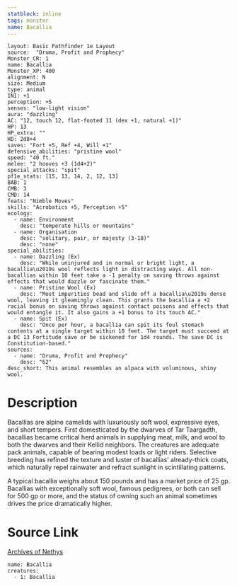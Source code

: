 ```yaml
---
statblock: inline
tags: monster
name: Bacallia
---
```

```statblock
layout: Basic Pathfinder 1e Layout
source:  "Druma, Profit and Prophecy"
Monster_CR: 1
name: Bacallia
Monster_XP: 400
alignment: N
size: Medium
type: animal
INI: +1
perception: +5
senses: "low-light vision"
aura: "dazzling"
AC: "12, touch 12, flat-footed 11 (dex +1, natural +1)"
HP: 13
HP_extra: ""
HD: 2d8+4
saves: "Fort +5, Ref +4, Will +1"
defensive_abilities: "pristine wool"
speed: "40 ft."
melee: "2 hooves +3 (1d4+2)"
special_attacks: "spit"
pf1e_stats: [15, 13, 14, 2, 12, 13]
BAB: 1
CMB: 3
CMD: 14
feats: "Nimble Moves"
skills: "Acrobatics +5, Perception +5"
ecology:
  - name: Environment
    desc: "temperate hills or mountains"
  - name: Organisation
    desc: "solitary, pair, or majesty (3-18)"
    desc: "none"
special_abilities:
  - name: Dazzling (Ex)
    desc: "While uninjured and in normal or bright light, a bacallia\u2019s wool reflects light in distracting ways. All non-bacallias within 10 feet take a -1 penalty on saving throws against effects that would dazzle or fascinate them."
  - name: Pristine Wool (Ex)
    desc: "Most impurities bead and slide off a bacallia\u2019s dense wool, leaving it gleamingly clean. This grants the bacallia a +2 racial bonus on saving throws against contact poisons and effects that would entangle it. It also gains a +1 bonus to its touch AC."
  - name: Spit (Ex)
    desc: "Once per hour, a bacallia can spit its foul stomach contents at a single target within 10 feet. The target must succeed at a DC 13 Fortitude save or be sickened for 1d4 rounds. The save DC is Constitution-based."
sources:
  - name: "Druma, Profit and Prophecy"
    desc: "62"
desc_short: This animal resembles an alpaca with voluminous, shiny wool.
```
# Description
Bacallias are alpine camelids with luxuriously soft wool, expressive eyes, and short tempers. First domesticated by the dwarves of Tar Taargadth, bacallias became critical herd animals in supplying meat, milk, and wool to both the dwarves and their Kellid neighbors. The creatures are adequate pack animals, capable of bearing modest loads or light riders. Selective breeding has refined the texture and luster of bacallias’ already-thick coats, which naturally repel rainwater and refract sunlight in scintillating patterns.

 A typical bacallia weighs about 150 pounds and has a market price of 25 gp. Bacallias with exceptionally soft wool, famous pedigrees, or both can sell for 500 gp or more, and the status of owning such an animal sometimes drives the price dramatically higher.
# Source Link
[Archives of Nethys](https://aonprd.com/MonsterDisplay.aspx?ItemName=Bacallia)
```encounter-table
name: Bacallia
creatures:
  - 1: Bacallia
```
